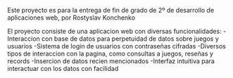 Este proyecto es para la entrega de fin de grado de 2º de desarrollo de aplicaciones web, por Rostyslav Konchenko

El proyecto consiste de una aplicacion web con diversas funcionalidades:
-Interaccion con base de datos para perpetuidad de datos sobre juegos y usuarios
-Sistema de login de usuarios con contraseñas cifradas
-Diversos tipos de interaccion con la pagina, como consultas a juegos, reseñas y records
-Insercion de datos recien mencionados
-Interfaz intuitiva para interactuar con los datos con facilidad
